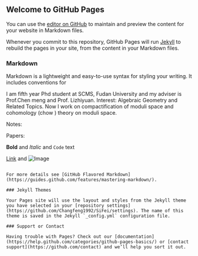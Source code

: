 ## Welcome to GitHub Pages

You can use the [editor on GitHub](https://github.com/Changfeng1992/SiFei/edit/master/index.md) to maintain and preview the content for your website in Markdown files.

Whenever you commit to this repository, GitHub Pages will run [Jekyll](https://jekyllrb.com/) to rebuild the pages in your site, from the content in your Markdown files.

### Markdown

Markdown is a lightweight and easy-to-use syntax for styling your writing. It includes conventions for

I am fifth year Phd student at SCMS, Fudan University and my adviser is Prof.Chen meng and Prof. Lizhiyuan.
Interest: Algebraic Geometry and Related Topics. Now I work on compactification of moduli space and cohomology (chow ) theory on moduli space.

Notes:


Papers:

**Bold** and _Italic_ and `Code` text

[Link](url) and ![Image](src)
```

For more details see [GitHub Flavored Markdown](https://guides.github.com/features/mastering-markdown/).

### Jekyll Themes

Your Pages site will use the layout and styles from the Jekyll theme you have selected in your [repository settings](https://github.com/Changfeng1992/SiFei/settings). The name of this theme is saved in the Jekyll `_config.yml` configuration file.

### Support or Contact

Having trouble with Pages? Check out our [documentation](https://help.github.com/categories/github-pages-basics/) or [contact support](https://github.com/contact) and we’ll help you sort it out.

